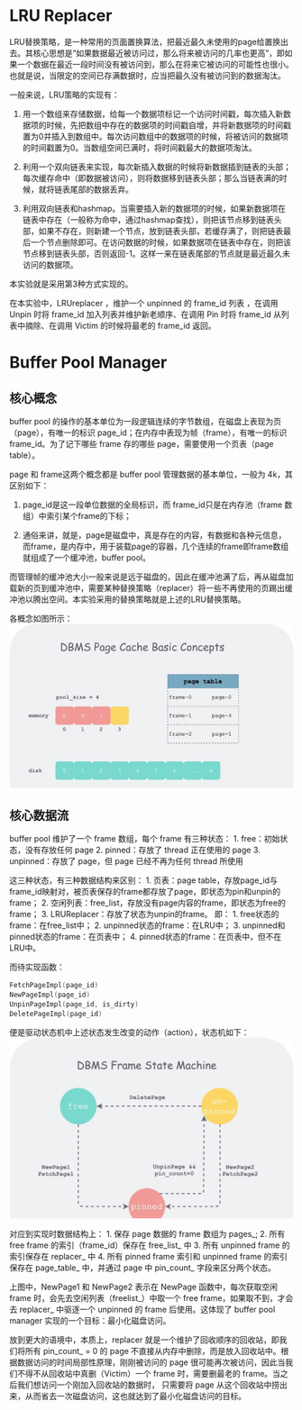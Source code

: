 # LRU Replacer
LRU替换策略，是一种常用的页面置换算法，把最近最久未使用的page给置换出去。其核心思想是“如果数据最近被访问过，那么将来被访问的几率也更高”，即如果一个数据在最近一段时间没有被访问到，那么在将来它被访问的可能性也很小。也就是说，当限定的空间已存满数据时，应当把最久没有被访问到的数据淘汰。

一般来说，LRU策略的实现有：
1. 用一个数组来存储数据，给每一个数据项标记一个访问时间戳，每次插入新数据项的时候，先把数组中存在的数据项的时间戳自增，并将新数据项的时间戳置为0并插入到数组中。每次访问数组中的数据项的时候，将被访问的数据项的时间戳置为0。当数组空间已满时，将时间戳最大的数据项淘汰。

2. 利用一个双向链表来实现，每次新插入数据的时候将新数据插到链表的头部；每次缓存命中（即数据被访问），则将数据移到链表头部；那么当链表满的时候，就将链表尾部的数据丢弃。
	
3. 利用双向链表和hashmap。当需要插入新的数据项的时候，如果新数据项在链表中存在（一般称为命中，通过hashmap查找），则把该节点移到链表头部，如果不存在，则新建一个节点，放到链表头部，若缓存满了，则把链表最后一个节点删除即可。在访问数据的时候，如果数据项在链表中存在，则把该节点移到链表头部，否则返回-1。这样一来在链表尾部的节点就是最近最久未访问的数据项。

本实验就是采用第3种方式实现的。 

在本实验中，LRUreplacer ，维护一个 unpinned 的 frame_id 列表 ，在调用 Unpin 时将 frame_id 加入列表并维护新老顺序、在调用 Pin 时将 frame_id 从列表中摘除、在调用 Victim 的时候将最老的 frame_id 返回。

# Buffer Pool Manager
## 核心概念
buffer pool 的操作的基本单位为一段逻辑连续的字节数组，在磁盘上表现为页（page），有唯一的标识 page_id；在内存中表现为帧（frame），有唯一的标识 frame_id。为了记下哪些 frame 存的哪些 page，需要使用一个页表（page table）。

page 和 frame这两个概念都是 buffer pool 管理数据的基本单位，一般为 4k，其区别如下：

1. page_id是这一段单位数据的全局标识，而 frame_id只是在内存池（frame 数组）中索引某个frame的下标；

2. 通俗来讲，就是，page是磁盘中，真是存在的内容，有数据和各种元信息，而frame，是内存中，用于装载page的容器，几个连续的frame即frame数组就组成了一个缓冲池，buffer pool。

而管理帧的缓冲池大小一般来说是远于磁盘的，因此在缓冲池满了后，再从磁盘加载新的页到缓冲池中，需要某种替换策略（replacer）将一些不再使用的页踢出缓冲池以腾出空间。本实验采用的替换策略就是上述的LRU替换策略。

各概念如图所示：
	![](./zty_images/06.jpg)

## 核心数据流
buffer pool 维护了一个 frame 数组，每个 frame 有三种状态：
	1. free：初始状态，没有存放任何 page
	2. pinned：存放了 thread 正在使用的 page
	3. unpinned：存放了 page，但 page 已经不再为任何 thread 所使用

这三种状态，有三种数据结构来区别：
	1. 页表：page table，存放page_id与frame_id映射对，被页表保存的frame都存放了page，即状态为pin和unpin的frame；
	2. 空闲列表：free_list，存放没有page内容的frame，即状态为free的frame；
	3. LRUReplacer：存放了状态为unpin的frame。
	即：
	1. free状态的frame：在free_list中；
	2. unpinned状态的frame：在LRU中；
	3. unpinned和pinned状态的frame：在页表中；
	4. pinned状态的frame：在页表中，但不在LRU中。

而待实现函数：
```cpp
FetchPageImpl(page_id)
NewPageImpl(page_id)
UnpinPageImpl(page_id, is_dirty)
DeletePageImpl(page_id)
```
便是驱动状态机中上述状态发生改变的动作（action），状态机如下：
	![](./zty_images/07.jpg)

对应到实现时数据结构上：
	1. 保存 page 数据的 frame 数组为 pages_;
	2. 所有 free frame 的索引（frame_id）保存在 free_list_ 中
	3. 所有 unpinned frame 的索引保存在 replacer_ 中
	4. 所有 pinned frame 索引和 unpinned frame 的索引保存在 page_table_ 中，并通过 page 中 pin_count_ 字段来区分两个状态。

上图中，NewPage1 和 NewPage2 表示在 NewPage 函数中，每次获取空闲 frame 时，会先去空闲列表（freelist_）中取一个 free frame，如果取不到，才会去 replacer_ 中驱逐一个 unpinned 的 frame 后使用。这体现了 buffer pool manager 实现的一个目标：最小化磁盘访问。

放到更大的语境中，本质上，replacer 就是一个维护了回收顺序的回收站，即我们将所有 pin_count_ = 0 的 page 不直接从内存中删除，而是放入回收站中。根据数据访问的时间局部性原理，刚刚被访问的 page 很可能再次被访问，因此当我们不得不从回收站中真删（Victim）一个 frame 时，需要删最老的 frame。当之后我们想访问一个刚加入回收站的数据时， 只需要将 page 从这个回收站中捞出来，从而省去一次磁盘访问，这也就达到了最小化磁盘访问的目标。
